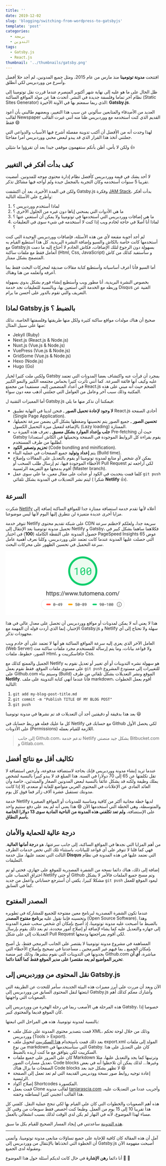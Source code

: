 ```yaml
---
title: ''
date: 2019-12-02
slug: 'blogging/switching-from-wordpress-to-gatsbyjs'
template: 'post'
categories:
  - برمجة
  - التدوين
tags:
  - Gatsby.js
  - React.js
thumbnail: '../thumbnails/gatsby.png'
---
```


افتتحت **مدونة توتومينا** منذ مارس من عام 2015، ومثل جميع المدونين، لم أجد حلا أفضل وأسرع من ووردبريس لكي أنطلق.

ظل الحال على ما هو عليه إلى نهاية شهر أكتوبر المنصرم عندما قررت نقل توتومينا إلى نظام آخر تماما وفلسفة جديدة في النشر. أتحدث هنا عن مولد المواقع الساكنة (Static Sites Generator) الذي ربما سمعتم بها في الآونة الأخيرة: **Gatsby.js**.

العديد من الأصدقاء والمتابعين سألوني عن سبب هذا التغيير، وبعضهم طالبني بأن أعود لقالب Newspaper القديم الذي كنت أستخدمه مع ووردبريس ظنا منه أنني غيرت القالب فقط 😄

لهذا وجدت أنه من الأفضل أن أكتب تدوينة مفصلة أشرح فيها الأسباب والدواعي التي جعلتني أتخذ هذا القرار الذي قد يبدو لبعض محبي ووردبريس أمرا مفاجئا.

ولكن لا بأس، أظن بأنكم ستفهمون موقفي جيدا بعد أن تقرؤوا ما سَيَلي 👍

## كيف بدأت أفكر في التغيير

لا أحد يشك في قيمة ووردبريس كأفضل نظام إدارة محتوى موجه للمدونين. أمضيت تقريبا 5 سنوات أستخدمه وكان التجربة بالمجمل جيدة ولم أواجه فيها مشاكل تذكر.

ولكن في المدة الأخيرة، بعد أن اكتشفت Gatsby.js وفكرة [JAM Stack](https://www.tutomena.com/web-development/javascript/what-is-jamstack/)، بدأت أفكر وأطرح علي الأسئلة التالية:

1. لماذا أستخدم ووردبريس ؟
2. ما هي الأدوات التي يمنحني إياها دون غيره من الحلول الأخرى ؟
3. ما هي إضافات ووردبريس التي أستخدمها في توتومينا ولا يمكن أن أستغني عنها ؟
4. لماذا أنا أصلا في حاجة لخادم ويب إذا كنت لا أستخدمه في شيء سوى في التعليقات ؟

لم أجد أجوبة مقنعة لأي من هذه الأسئلة، فإضافات ووردبريس الوحيدة التي كنت أستخدمها كانت خاصة بالكاش والسيو وإضافة النشرة البريدية. كل هذا أستطيع القيام به مع Gatsby.js بسهولة دون الرجوع لتلك الإضافات، فكاش الخادم لا أحتاج إليه ما دمت أتعامل فقط مع ملفات ساكنة (Html, Css, JavaScript) و سأستفيد كذلك من كاش المتصفح بشكل ممتاز.

أما السيو فأنا أعرف أساسياته وأستطيع كتابة مقالات صديقة لمحركات البحث فقط بما أعرفه وأتعلمه من هنا وهناك.

بخصوص النشرة البريدية، أنا مطور ويب وأستطيع إنشاء فورم بشكل يدوي بسهولة وربطه مع الخدمة التي أستعين بها، وبالنسبة للتعليقات نجد خدمة Disqus الغنية عن التعريف والتي تقوم بالدور على أحسن ما يرام.

## لماذا Gatsby.js بالضبط ؟

صحيح أن هناك مولدات مواقع ساكنة كثيرة ولكل منها طريقتها وفلسفتها الخاصة، نذلك منها على سبيل المثال:

- Jekyll (Ruby)
- Next.js (React.js & Node.js)
- Nuxt.js (Vue.js & Node.js)
- VuePress (Vue.js & Node.js)
- GridSome (Vue.js & Node.js)
- Hexo (Node.js)
- Hugo (Go)

ولكني ملت كثيرا لخيار Gatsby بمجرد أن قرأت عنه واكتشاف بعضا المدونات التي تعتمد عليه وكيف أنها فائقة السرعة. كما أنني تأثرت كثيرا بحماس مجتمعه الكبير والنمو الكبير في أعداد المنضمين إليه، مستفيدا من مجمتع React.js الضخم حيث أنه مبني على هذه المكتبة وذلك سبب آخر وعامل من العوامل التي جعلتني أذهب معه دون سواء.

أما المميزات التقنية ل Gatsby.js فيمكننا أن نذكر منها ما يلي:

- **لا وجود لإعادة تحميل الصور** ـ فنحن لدينا في النهاية تطبيق React.js أحادي الصفحة (Single Page Application).
- **تحسين الصور** ـ جميع الصور يتم تحسينها وضغطها بشكل آلي يضمن سرعة تحميلها، بالإضافة لتفعيل ميزة التحميل الكسول (Lazy loading) الممتازة.
- **جلب وإعداد الموارد بشكل مسبق** ـ تعرف هذه الميزة ب Pre-fetching حيث أن Gatsby يقوم بقراءة كل الروابط الموجودة في الصفحة وتحميلها في الكاش استعدادا لطلبها من طرف المستخدم.
- **تحزيم وتصغير الكود** (Code bundling and minification).
- يتم **إعداد وتوليد** جميع الصفحات في عملية البناء (Build time).
- يمكن لأي شخص أو متابع لمدونة توتومينا أو يقوم بالتعديل على المقالات وإصلاح الأخطاء الموجودة فيها، ثم إرسال طلب السحب أو Pull Request لكي أراجعه ثم أقوم بدمجها مع التفريعة الرئسيية (Master branch).
- كلما قمت بتحديث في الكود أو عدلت على مقال معين، ما علي سوى عمل `git push` ليتم نشر التعديلات في المدونة بشكل تلقائي ( شكرا **Netlify** 👍).

## السرعة

شكرت [Netlify](https://www.netlify.com/) أعلاه لأنها تقدم خدمة استضافة ممتازة جدا للمواقع الساكنة إضافة إلى مزايا أخرى عديدة متميزة لن نتطرق إليها اليوم لأنها ليس موضوعنا.

تتوفر خدمة Netlify على شبكة تقديم محتوى CDN سريعة جدا، ولعلكم لاحظتم سرعة تحميل مدونة توتومينا بعد الإنتقال إلى Netlify و Gatsby، فكلاهما ساهما بشكل كبير في حصول المدونة على النقطة الكاملة (**100**) في اختبار PageSpeed Insights عوض 65 التي حصلت عليها المدونة عندما كانت تعتمد على ووردبريس، وكلنا نعرف أهمية عامل سرعة التحميل في تحسين الظهور على محركات البحث.

![سرعة تحميل جيدة لمدونة توتومينا](../images/tutomena-google-pagespeed-insights.png)

هذا لا يعني أنه لا يمكن لمدونات أو مواقع ووردبريس أن تحصل على معدل عالي في هذا الإختبار، إنما الذي أردت قوله أن المهمة مع Gatsby.js و Netlify سهلة ولا تحتاج إلى أي مجهودات تذكر.

العامل الآخر الذي يعزى إليه سرعة المواقع الساكنة هو أنها لا تعتمد على أي خادم ويب (Web Server) ولا قواعد بيانات، وما يتم إرساله للمستخدم مجرد ملفات ساكنة مث الصور، خطوط، ملفات Html، جافاسكريبت و Css.

الجميل والممتع كذلك مع Netlify هو سهولة نشره التدوينات أو أي تغيير أو تعديل نقوم به على مستوى ملفات الموقع. فقط نقوم بعمل `git push` للتغييرات إلى مستودع المشروع على Github.com وسيتم بناء (Build) الموقع ونشر التعديلات بشكل تلقائي من طرف **Netlify**. فأنا عندما أنهي كتابة التدوينة على ملف markdown، أقوم بعمل الخطوات التالية:

1. `git add my-blog-post-title.md`
2. `git commit -m "Publish TITLE OF MY BLOG POST"`
3. `git push`

بعد هذا بدقيقة أو دقيقتين أجد أن التعديلات قد تم نشرها في مدونة توتومينا 😃

كل ما عليك فعله هو ربط حسابك في Netlify مع حسابك في Github لكي يحصل الأول على الأذونات (Permissions) اللازمة للقيام بعمله.

> إلى جانب Github.com، تدعم خدمة Netlify بشكل جيد منصتي Bitbucket.com و Gitlab.com.

## تكاليف أقل مع نتائج أفضل

عندما تريد إنشاء مدونة ووردبريس فإنك بحاجة لاستضافة مدفوعة، وأرخص استضافة لا تقل تكلفتها عن 65 إلى 70 دولارا في السنة. هذا المبلغ قد لا يبدو كبيرا بالنسبة لشخص يملك وظيفة ولكنه قد يشكل عائقا بالنسبة لبعض المدونين الصغار والمبتدئين، خاصة وأن العائد المادي عن الإعلانات في المحتوى العربي متواضع للغاية أو منعدم، إلا إذا كانت مدونتك تستقبل عشرة آلاف زائر فما فوق كل يوم.

خدمة Netlify لديها خطة مجانية أكثر من كافية ومناسبة للمدونات أو المواقع الصغيرة والمتوسطة، وهي الخطة التي أستخدمها الآن 😄 هذا يعني أنه لم يعد علي دفع سنتيم واحد على الإستضافة، **ولم تعد تكلفني هذه المدونة من الناحية المادية سوى 13 دولارا الخاصة باسم النطاق**.

## درجة عالية للحماية والأمان

من أهم المزايا التي نجدها في المواقع الساكنة، إلى جانب سرعتها، هو **درجة أمانها العالية**. فهي كما قلنا لا تتوفر على أي قواعد للبيانات، باستثناء تلك التي تخص خدمات الطرف الثالث التي تعتمد عليها، مثل خدمة **Disqus** التي نعتمد عليها في هذه المدونة في نظام التعليقات.

إضافة إلى ذلك، هناك دائما نسخة من الشفرة المصدرية للموقع على جهازي، فحتى لو تم اختراق الحساب على Netlify أو حتى Github وتم مسح جميع الملفات فالأمر لا يشكل مشكلا كبيرا، يكفي أن أسترجع حساباتي وأعمل من جديد `git push` ليعود الموقع للعمل كما في السابق.

## المصدر المفتوح

عندما تكون الشفرة المصدرية لبرنامج معين مفتوحة للجميع للمشاركة في تطويره وتحسينه فإننا نقول عليه **برنامج مفتوح المصدر** (Open Source Software). وهذا بالضبط ما أصبحت عليه مدونة توتومينا، إذ أصبح بإمكان أي شخص سحب شفرة المدونة إلى جهازه والتعديل عليه كما يشاء لإضافة أو إصلاح أمور محددة، ثم بعد ذلك يقوم بإرسال التعديلات إلي على شكل Pull Request لكي أقوم بمراجعتها ودمجها.

المساهمة في مشروع مدونة توتومينا لا يقتصر على الجانب البرمجي فقط، بل أصبح بإمكان الجميع ـ بما فيهم غير المبرمجين ـ مساعدتنا في تصحيح وإصلاح الأخطاء التي يجدونها في التدوينات التي نقوم بنشرها، وذلك عبر منصة Github.com مباشرة، **أي أن تحرير المواضيع لم يعد مقتصرا على مدير الموقع فقط كما ألفنا دائما**.

## نقل المحتوى من ووردبريس إلى Gatsby.js

الآن وبعد أن مررت على أبرز مميزات هذه البيئة الجديدة، سأمر للتحدث عن الطريقة التي ابتعتها لنقل المحتوى السابق من ووردبريس إلى Gatsby.js وأشارك معكم كذلك أهم الصعوبات التي واجهتها.

هذه المرحلة هي الأصعب ربما في رحلة الهجرة من ووردبريس إلى Gatsby، خصوصا إذا كان الموقع قديما والمحتوى كبير.

بالنسبة لمدونة توتومينا، هذه هي المراحل التي اتبعتها:

- قمت بتصدير محتوى المدونة على شكل ملف XML، وذلك من خلال لوحة تحكم ووردبريس (Tools > Export).
- بعد ذلك قمت باستخدام [هذا السكريبت](https://github.com/lonekorean/wordpress-export-to-markdown) لتحويل ملف export.xml المولد إلى ملفات من نوع markdown التي ستأستخدمها في Gatsby. كان علي التعديل على هذا السكريبت لكي يتوافق مع ما كنت أريده بالضبط.
- كان علي المرور على جميع ملفات Markdown وترتيبها كما يجد والتعديل عليها، مثلا تعديل مسارات الصور، Code blocks وغيرها... لذلك يمكن أن تلاحظوا أنه في بعض الصفحات ما يزال هناك Code blocks لا تظهر بشكل جيد بعد 😆
- إعادة توجيه روابط صور نسخة وودبريس القديمة التي لم تعد تعمل إلى الصفحة الرئيسية.
- إصلاح أكواد Shortcodes المكسورة.
- قمت بعمل Clone لقالب مدونة [taniarascia.com](https://github.com/taniarascia/taniarascia.com/) وأجريب عددا من التعديلات عليه، هذا القالب أعجبني كثيرا لبساطته وخفته.

هذه أهم الصعوبات والخطوات التي كان علي القيام بها لكي تنجح عملية النقل. كلفني كل هذا تقريبا 10 إلى 15 يوم من العمل. وطبعا كنت أخصص فقط سويعات من وقتي كل مساء لهذا الموضوع، لأنه في النهار لم يكن لدي الوقت لذلك بسبب انشغالي بالعمل.

[هذه التدوينة](https://www.taniarascia.com/migrating-from-wordpress-to-gatsby/) ساعدتني في إيجاد المسار الصحيح للقيام بكل ما سبق.

---

آمل أن هذه المقالة كان كافية للإجابة على جميع تساؤلات متابعي مدونة توتومينا، وأتمنى أن الخطوة التي اتخذناها بالإنتقال من ووردبريس إلى Gatsby.js أصبحت مفهومة الآن ومقبولة لدى الجميع.

أنا دائما **رهن الإشارة** في حال كانت لديكم أسئلة حول هذا الموضوع 💌 💚
<!--stackedit_data:
eyJoaXN0b3J5IjpbLTEwNjk4ODE0NTVdfQ==
-->